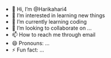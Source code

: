 - 👋 Hi, I’m @Harikahari4
- 👀 I’m interested in learning new things 
- 🌱 I’m currently learning coding 
- 💞️ I’m looking to collaborate on ...
- 📫 How to reach me through email 
- 😄 Pronouns: ...
- ⚡ Fun fact: ...

<!---
Harikahari4/Harikahari4 is a ✨ special ✨ repository because its `README.md` (this file) appears on your GitHub profile.
You can click the Preview link to take a look at your changes.
--->
